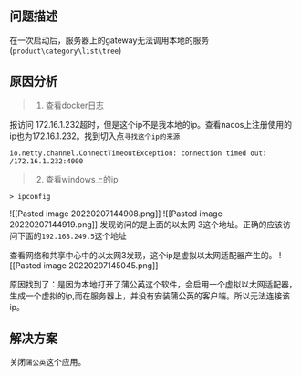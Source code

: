 ## 问题描述
在一次启动后，服务器上的gateway无法调用本地的服务(``product\category\list\tree``)

## 原因分析
> 1. 查看docker日志

报访问 172.16.1.232超时，但是这个ip不是我本地的ip。查看nacos上注册使用的ip也为172.16.1.232。找到切入点``寻找这个ip的来源``
```
io.netty.channel.ConnectTimeoutException: connection timed out: /172.16.1.232:4000
```

> 2. 查看windows上的ip

```
> ipconfig
```
![[Pasted image 20220207144908.png]]
![[Pasted image 20220207144919.png]]
发现访问的是上面的以太网 3这个地址。正确的应该访问下面的``192.168.249.5``这个地址

查看网络和共享中心中的以太网3发现，这个ip是虚拟以太网适配器产生的。
![[Pasted image 20220207145045.png]]


原因找到了：是因为本地打开了蒲公英这个软件，会启用一个虚拟以太网适配器，生成一个虚拟的ip,而在服务器上，并没有安装蒲公英的客户端。所以无法连接该ip。

## 解决方案
关闭``蒲公英``这个应用。